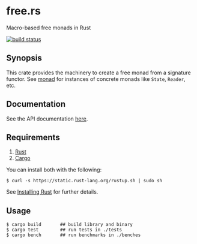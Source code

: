 # free.rs

Macro-based free monads in Rust

[![build status](https://api.travis-ci.org/epsilonz/free.rs.svg?branch=master)](https://travis-ci.org/epsilonz/free.rs)

## Synopsis

This crate provides the machinery to create a free monad from a signature functor. See [monad](https://crates.io/crates/monad) for instances of concrete monads like `State`, `Reader`, etc.

## Documentation

See the API documentation [here](http://www.rust-ci.org/epsilonz/free.rs/doc/free/).

## Requirements

1.   [Rust](http://www.rust-lang.org/)
2.   [Cargo](http://crates.io/)

You can install both with the following:

```
$ curl -s https://static.rust-lang.org/rustup.sh | sudo sh
```

See [Installing Rust](http://doc.rust-lang.org/guide.html#installing-rust) for further details.

## Usage

```
$ cargo build       ## build library and binary
$ cargo test        ## run tests in ./tests
$ cargo bench       ## run benchmarks in ./benches
```

